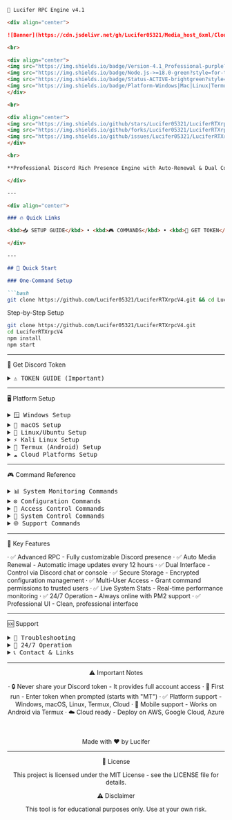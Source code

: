
```markdown
🚀 Lucifer RPC Engine v4.1

<div align="center">

![Banner](https://cdn.jsdelivr.net/gh/Lucifer05321/Media_host_6xml/Cloud/RPC/LuciferRTXRPCv4bg.gif)

<br>

<div align="center">
<img src="https://img.shields.io/badge/Version-4.1_Professional-purple?style=for-the-badge&logo=azurepipelines" />
<img src="https://img.shields.io/badge/Node.js->=18.0-green?style=for-the-badge&logo=nodedotjs" />
<img src="https://img.shields.io/badge/Status-ACTIVE-brightgreen?style=for-the-badge&logo=rocket" />
<img src="https://img.shields.io/badge/Platform-Windows|Mac|Linux|Termux-orange?style=for-the-badge&logo=windows" />
</div>

<br>

<div align="center">
<img src="https://img.shields.io/github/stars/Lucifer05321/LuciferRTXrpcV4?style=for-the-badge&logo=github" />
<img src="https://img.shields.io/github/forks/Lucifer05321/LuciferRTXrpcV4?style=for-the-badge&logo=github" />
<img src="https://img.shields.io/github/issues/Lucifer05321/LuciferRTXrpcV4?style=for-the-badge&logo=github" />
</div>

<br>

**Professional Discord Rich Presence Engine with Auto-Renewal & Dual Control**

</div>

---

<div align="center">

### 🔥 Quick Links

<kbd>📥 SETUP GUIDE</kbd> • <kbd>🎮 COMMANDS</kbd> • <kbd>🔐 GET TOKEN</kbd> • <kbd>🌟 FEATURES</kbd> • <kbd>🆘 SUPPORT</kbd>

</div>

---

## 🚀 Quick Start

### One-Command Setup

```bash
git clone https://github.com/Lucifer05321/LuciferRTXrpcV4.git && cd LuciferRTXrpcV4 && npm install && npm start
```

Step-by-Step Setup

```bash
git clone https://github.com/Lucifer05321/LuciferRTXrpcV4.git
cd LuciferRTXrpcV4
npm install
npm start
```

---

🔐 Get Discord Token

<details>
<summary><kbd>⚠️ TOKEN GUIDE (Important)</kbd></summary>

Step 1: Open Discord Web

Go to Discord Web in your browser

Step 2: Open Developer Console

· Windows/Linux: Press Ctrl + Shift + I
· macOS: Press Cmd + Option + I
· Then click on Console tab

Step 3: Unlock Console (If Blocked)

If Discord blocks the console, paste this code first:

```javascript
window.webpackChunkdiscord_app.push([[Math.random()], {}, (req) => {
  for (const m of Object.keys(req.c).map((x) => req.c[x].exports).filter((x) => x)) {
    if (m.default && m.default.getToken !== undefined) {
      return console.log(m.default.getToken());
    }
    if (m.getToken !== undefined) {
      return console.log(m.getToken());
    }
  }
}]);
```

Step 4: Get Token

After unlocking, paste this code:

```javascript
function getUserToken() {
    let iframe = document.createElement('iframe');
    document.body.appendChild(iframe);
    let localStorage = iframe.contentWindow.localStorage;

    if (!localStorage) {
        console.error('◇ Token storage not accessible.');
        return null;
    }

    let token = localStorage.getItem('token');

    if (token) {
        console.log('◇ User Token Retrieved:');
        console.log(token);
        return token;
    } else {
        console.error('◇ Token not found in localStorage.');
        return null;
    }
}

getUserToken();
```

Step 5: Copy Token

· Copy the token that appears in console (starts with MT)
· Never share this token - it provides full account access

Alternative Method (Developer Mode)

```javascript
// Alternative method if above doesn't work
(webpackChunkdiscord_app.push([[''],{},e=>{m=[];for(let c in e.c)m.push(e.c[c])}]),m).find(m=>m?.exports?.default?.getToken!==void 0).exports.default.getToken()
```

</details>

---

🖥️ Platform Setup

<details>
<summary><kbd>🪟 Windows Setup</kbd></summary>

Method 1: Official Installer

```cmd
git clone https://github.com/Lucifer05321/LuciferRTXrpcV4.git
cd LuciferRTXrpcV4
npm install
npm start
```

Method 2: Chocolatey (Admin)

```cmd
choco install nodejs git -y
git clone https://github.com/Lucifer05321/LuciferRTXrpcV4.git
cd LuciferRTXrpcV4
npm install
npm start
```

</details>

<details>
<summary><kbd>🍎 macOS Setup</kbd></summary>

Method 1: Homebrew

```bash
/bin/bash -c "$(curl -fsSL https://raw.githubusercontent.com/Homebrew/install/HEAD/install.sh)"
brew install node git
git clone https://github.com/Lucifer05321/LuciferRTXrpcV4.git
cd LuciferRTXrpcV4
npm install
npm start
```

Method 2: Direct Install

```bash
git clone https://github.com/Lucifer05321/LuciferRTXrpcV4.git
cd LuciferRTXrpcV4
npm install
npm start
```

</details>

<details>
<summary><kbd>🐧 Linux/Ubuntu Setup</kbd></summary>

```bash
sudo apt update && sudo apt upgrade -y
sudo apt install curl git -y
curl -fsSL https://deb.nodesource.com/setup_18.x | sudo -E bash -
sudo apt-get install -y nodejs
git clone https://github.com/Lucifer05321/LuciferRTXrpcV4.git
cd LuciferRTXrpcV4
npm install
npm start
```

</details>

<details>
<summary><kbd>⚡ Kali Linux Setup</kbd></summary>

```bash
sudo apt update && sudo apt full-upgrade -y
sudo apt install curl git build-essential -y
curl -fsSL https://deb.nodesource.com/setup_18.x | sudo -E bash -
sudo apt-get install -y nodejs
git clone https://github.com/Lucifer05321/LuciferRTXrpcV4.git
cd LuciferRTXrpcV4
npm install
npm start
```

</details>

<details>
<summary><kbd>📱 Termux (Android) Setup</kbd></summary>

```bash
pkg update && pkg upgrade -y
pkg install nodejs git -y
git clone https://github.com/Lucifer05321/LuciferRTXrpcV4.git
cd LuciferRTXrpcV4
npm install
npm start
```

</details>

<details>
<summary><kbd>☁️ Cloud Platforms Setup</kbd></summary>

```bash
sudo apt update && sudo apt upgrade -y
sudo apt install curl git -y
curl -fsSL https://deb.nodesource.com/setup_18.x | sudo -E bash -
sudo apt-get install -y nodejs
git clone https://github.com/Lucifer05321/LuciferRTXrpcV4.git
cd LuciferRTXrpcV4
npm install
nohup npm start > output.log 2>&1 &
```

</details>

---

🎮 Command Reference

<details>
<summary><kbd>📊 System Monitoring Commands</kbd></summary>

status - Complete System Dashboard

Shows: Real-time performance, network metrics, memory usage

```bash
status
```

ping - Network Latency Check

Shows: Discord connection quality, API response times

```bash
ping
```

uptime - System Runtime Statistics

Shows: Uptime duration, memory usage, command statistics

```bash
uptime
```

</details>

<details>
<summary><kbd>⚙️ Configuration Commands</kbd></summary>

config - Configuration Overview

Shows: Current RPC settings and field status

```bash
config
```

update - Modify RPC Settings

Update Name:

```bash
update Name "My Custom RPC"
```

Update Status:

```bash
update State "Playing Game"
```

Update Button:

```bash
update button1 '{"label":"Visit","url":"https://example.com"}'
```

Change Renewal Time:

```bash
update renewalTime 6
```

</details>

<details>
<summary><kbd>🔐 Access Control Commands</kbd></summary>

access add - Grant User Permissions

```bash
access add @username
```

access remove - Revoke User Permissions

```bash
access remove @username
```

access list - View Authorized Users

```bash
access list
```

</details>

<details>
<summary><kbd>🔄 System Control Commands</kbd></summary>

reload - Refresh RPC System

```bash
reload
```

help - Show All Commands

```bash
help
```

</details>

<details>
<summary><kbd>🌐 Support Commands</kbd></summary>

website - Official Website

```bash
website
```

instagram - Developer Instagram

```bash
instagram
```

github - Source Code

```bash
github
```

discord - Community Server

```bash
discord
```

</details>

---

🌟 Key Features

· ✅ Advanced RPC - Fully customizable Discord presence
· ✅ Auto Media Renewal - Automatic image updates every 12 hours
· ✅ Dual Interface - Control via Discord chat or console
· ✅ Secure Storage - Encrypted configuration management
· ✅ Multi-User Access - Grant command permissions to trusted users
· ✅ Live System Stats - Real-time performance monitoring
· ✅ 24/7 Operation - Always online with PM2 support
· ✅ Professional UI - Clean, professional interface

---

🆘 Support

<details>
<summary><kbd>🔧 Troubleshooting</kbd></summary>

Check Versions

```bash
node --version
npm --version
```

Clean Reinstall

```bash
rm -rf node_modules
npm cache clean --force
npm install
```

Permission Fix (Linux/Mac)

```bash
sudo chmod -R 755 .
sudo chown -R $USER:$USER .
```

</details>

<details>
<summary><kbd>🚀 24/7 Operation</kbd></summary>

Install PM2

```bash
npm install -g pm2
```

Start with PM2

```bash
pm2 start npm --name "lucifer-rpc" -- start
```

Auto-Start on Boot

```bash
pm2 startup
pm2 save
```

PM2 Management

```bash
pm2 status              # Check status
pm2 restart lucifer-rpc # Restart
pm2 stop lucifer-rpc    # Stop
pm2 logs lucifer-rpc    # View logs
```

</details>

<details>
<summary><kbd>📞 Contact & Links</kbd></summary>

<div align="center">

<kbd>🌐 Website</kbd> • <kbd>📷 Instagram</kbd> • <kbd>💻 GitHub</kbd> • <kbd>🎮 Discord</kbd>

</div>

</details>

---

<div align="center">

⚠️ Important Notes

· 🔒 Never share your Discord token - It provides full account access
· 🚀 First run - Enter token when prompted (starts with "MT")
· ✅ Platform support - Windows, macOS, Linux, Termux, Cloud
· 📱 Mobile support - Works on Android via Termux
· ☁️ Cloud ready - Deploy on AWS, Google Cloud, Azure

<br>

Made with ❤️ by Lucifer

</div>

---

<div align="center">

📄 License

This project is licensed under the MIT License - see the LICENSE file for details.

⚠️ Disclaimer

This tool is for educational purposes only. Use at your own risk.

</div>

